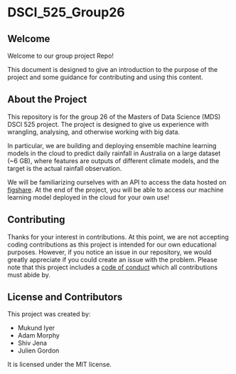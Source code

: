 # DSCI_525_Group26

## Welcome

Welcome to our group project Repo!

This document is designed to give an introduction to the purpose of the project and some guidance for contributing and using this content. 

## About the Project

This repository is for the group 26 of the Masters of Data Science (MDS) DSCI 525 project. The project is designed to give us experience with wrangling, analysing, and otherwise working with big data. 

In particular, we are building and deploying ensemble machine learning models in the cloud to predict daily rainfall in Australia on a large dataset (~6 GB), where features are outputs of different climate models, and the target is the actual rainfall observation.

We will be familiarizing ourselves with an API to access the data hosted on [figshare](https://figshare.com/articles/dataset/Daily_rainfall_over_NSW_Australia/14096681). At the end of the project, you will be able to access our machine learning model deployed in the cloud for your own use!

## Contributing

Thanks for your interest in contributions. At this point, we are not accepting coding contributions as this project is intended for our own educational purposes. However, if you notice an issue in our repository, we would greatly appreciate if you could create an issue with the problem. Please note that this project includes a [code of conduct](https://github.com/UBC-MDS/DSCI_525_Group26/CONDUCT.md) which all contributions must abide by.


## License and Contributors

This project was created by:

- Mukund Iyer
- Adam Morphy
- Shiv Jena
- Julien Gordon

It is licensed under the MIT license.